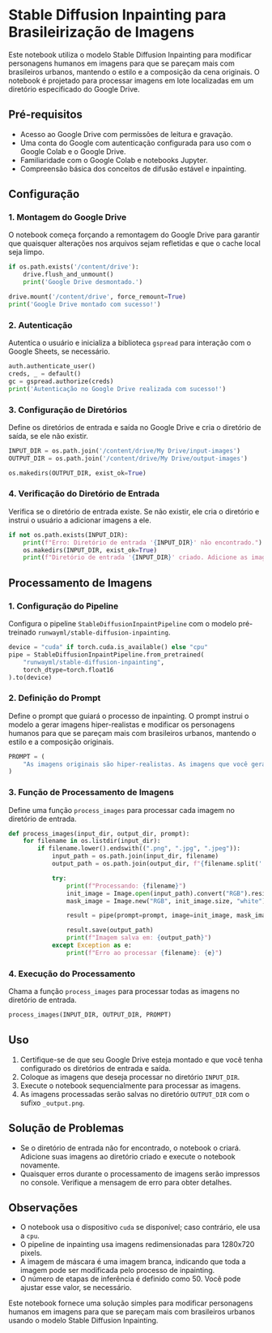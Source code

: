 # Stable Diffusion Inpainting para Brasileirização de Imagens

Este notebook utiliza o modelo Stable Diffusion Inpainting para modificar personagens humanos em imagens para que se pareçam mais com brasileiros urbanos, mantendo o estilo e a composição da cena originais. O notebook é projetado para processar imagens em lote localizadas em um diretório especificado do Google Drive.

## Pré-requisitos

- Acesso ao Google Drive com permissões de leitura e gravação.
- Uma conta do Google com autenticação configurada para uso com o Google Colab e o Google Drive.
- Familiaridade com o Google Colab e notebooks Jupyter.
- Compreensão básica dos conceitos de difusão estável e inpainting.

## Configuração

### 1. Montagem do Google Drive

O notebook começa forçando a remontagem do Google Drive para garantir que quaisquer alterações nos arquivos sejam refletidas e que o cache local seja limpo.

```python
if os.path.exists('/content/drive'):
    drive.flush_and_unmount()
    print('Google Drive desmontado.')

drive.mount('/content/drive', force_remount=True)
print('Google Drive montado com sucesso!')
```

### 2. Autenticação

Autentica o usuário e inicializa a biblioteca `gspread` para interação com o Google Sheets, se necessário.

```python
auth.authenticate_user()
creds, _ = default()
gc = gspread.authorize(creds)
print('Autenticação no Google Drive realizada com sucesso!')
```

### 3. Configuração de Diretórios

Define os diretórios de entrada e saída no Google Drive e cria o diretório de saída, se ele não existir.

```python
INPUT_DIR = os.path.join('/content/drive/My Drive/input-images')
OUTPUT_DIR = os.path.join('/content/drive/My Drive/output-images')

os.makedirs(OUTPUT_DIR, exist_ok=True)
```

### 4. Verificação do Diretório de Entrada

Verifica se o diretório de entrada existe. Se não existir, ele cria o diretório e instrui o usuário a adicionar imagens a ele.

```python
if not os.path.exists(INPUT_DIR):
    print(f"Erro: Diretório de entrada '{INPUT_DIR}' não encontrado.")
    os.makedirs(INPUT_DIR, exist_ok=True)
    print(f"Diretório de entrada '{INPUT_DIR}' criado. Adicione as imagens e execute novamente.")
```

## Processamento de Imagens

### 1. Configuração do Pipeline

Configura o pipeline `StableDiffusionInpaintPipeline` com o modelo pré-treinado `runwayml/stable-diffusion-inpainting`.

```python
device = "cuda" if torch.cuda.is_available() else "cpu"
pipe = StableDiffusionInpaintPipeline.from_pretrained(
    "runwayml/stable-diffusion-inpainting",
    torch_dtype=torch.float16
).to(device)
```

### 2. Definição do Prompt

Define o prompt que guiará o processo de inpainting. O prompt instrui o modelo a gerar imagens hiper-realistas e modificar os personagens humanos para que se pareçam mais com brasileiros urbanos, mantendo o estilo e a composição originais.

```python
PROMPT = (
    "As imagens originais são hiper-realistas. As imagens que você gerar devem ser igualmente hiper-realistas. mantendo o estilo e a composição da cena intactos, faça com que os personagens humanos na imagem se pareçam mais com brasileiros urbanos."
)
```

### 3. Função de Processamento de Imagens

Define uma função `process_images` para processar cada imagem no diretório de entrada.

```python
def process_images(input_dir, output_dir, prompt):
    for filename in os.listdir(input_dir):
        if filename.lower().endswith((".png", ".jpg", ".jpeg")):
            input_path = os.path.join(input_dir, filename)
            output_path = os.path.join(output_dir, f"{filename.split('.')[0]}_output.png")

            try:
                print(f"Processando: {filename}")
                init_image = Image.open(input_path).convert("RGB").resize((1280, 720))
                mask_image = Image.new("RGB", init_image.size, "white")

                result = pipe(prompt=prompt, image=init_image, mask_image=mask_image, num_inference_steps=50).images[0]

                result.save(output_path)
                print(f"Imagem salva em: {output_path}")
            except Exception as e:
                print(f"Erro ao processar {filename}: {e}")
```

### 4. Execução do Processamento

Chama a função `process_images` para processar todas as imagens no diretório de entrada.

```python
process_images(INPUT_DIR, OUTPUT_DIR, PROMPT)
```

## Uso

1. Certifique-se de que seu Google Drive esteja montado e que você tenha configurado os diretórios de entrada e saída.
2. Coloque as imagens que deseja processar no diretório `INPUT_DIR`.
3. Execute o notebook sequencialmente para processar as imagens.
4. As imagens processadas serão salvas no diretório `OUTPUT_DIR` com o sufixo `_output.png`.

## Solução de Problemas

- Se o diretório de entrada não for encontrado, o notebook o criará. Adicione suas imagens ao diretório criado e execute o notebook novamente.
- Quaisquer erros durante o processamento de imagens serão impressos no console. Verifique a mensagem de erro para obter detalhes.

## Observações

- O notebook usa o dispositivo `cuda` se disponível; caso contrário, ele usa a `cpu`.
- O pipeline de inpainting usa imagens redimensionadas para 1280x720 pixels.
- A imagem de máscara é uma imagem branca, indicando que toda a imagem pode ser modificada pelo processo de inpainting.
- O número de etapas de inferência é definido como 50. Você pode ajustar esse valor, se necessário.

Este notebook fornece uma solução simples para modificar personagens humanos em imagens para que se pareçam mais com brasileiros urbanos usando o modelo Stable Diffusion Inpainting.
